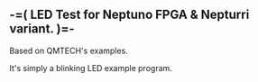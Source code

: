 -=( LED Test for Neptuno FPGA & Nepturri variant. )=-
-----------------------------------------------------

Based on QMTECH's examples.

It's simply a blinking LED example program.
